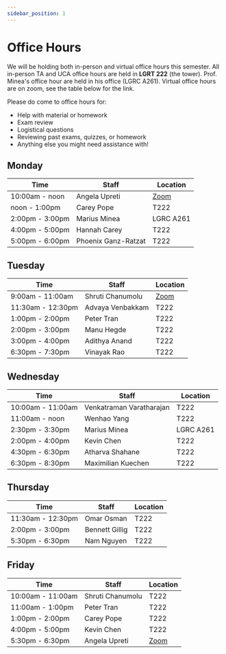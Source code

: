 ```yaml
---
sidebar_position: 1
---
```


# Office Hours

We will be holding both in-person and virtual office hours this semester. All in-person TA and UCA office hours are held in **LGRT 222** (the tower). Prof. Minea's office hour are held in his office (LGRC A261). Virtual office hours are on zoom, see the table below for the link.

Please do come to office hours for:

- Help with material or homework
- Exam review
- Logistical questions
- Reviewing past exams, quizzes, or homework
- Anything else you might need assistance with!

## Monday

| **Time**         | **Staff**           | **Location**                                        |
| ---------------- | ------------------- | --------------------------------------------------- |
| 10:00am - noon   | Angela Upreti       | [Zoom](https://umass-amherst.zoom.us/j/99190937285) |
| noon - 1:00pm    | Carey Pope          | T222                                                |
| 2:00pm - 3:00pm  | Marius Minea        | LGRC A261                                           |
| 4:00pm - 5:00pm  | Hannah Carey        | T222                                                |
| 5:00pm - 6:00pm  | Phoenix Ganz-Ratzat | T222                                                |

## Tuesday

| **Time**          | **Staff**        | **Location**                                                 |
| ----------------- | ---------------- | ------------------------------------------------------------ |
| 9:00am - 11:00am  | Shruti Chanumolu | [Zoom](https://umass-amherst.zoom.us/j/94437054745)          |
| 11:30am - 12:30pm | Advaya Venbakkam | T222                                                         |
| 1:00pm - 2:00pm   | Peter Tran       | T222                                                         |
| 2:00pm - 3:00pm   | Manu Hegde       | T222                                                         |
| 3:00pm - 4:00pm   | Adithya Anand    | T222                                                         |
| 6:30pm - 7:30pm   | Vinayak Rao      | T222                                                         |

## Wednesday

| **Time**           | **Staff**                       | **Location** |
| ------------------ | ------------------------------- | ------------ |
| 10:00am - 11:00am  | Venkatraman Varatharajan        | T222         |
| 11:00am - noon     | Wenhao Yang                     | T222         |
| 2:30pm - 3:30pm    | Marius Minea                    | LGRC A261    |
| 2:00pm - 4:00pm    | Kevin Chen                      | T222         |
| 4:30pm - 6:30pm    | Atharva Shahane                 | T222         |
| 6:30pm - 8:30pm    | Maximilian Kuechen              | T222         |

## Thursday

| **Time**          | **Staff**                | **Location** |
| ----------------- | ------------------------ | ------------ |
| 11:30am - 12:30pm | Omar Osman               | T222         |
| 2:00pm - 3:00pm   | Bennett Gillig           | T222         |
| 5:30pm - 6:30pm   | Nam Nguyen               | T222         |

## Friday

| **Time**          | **Staff**        | **Location**                                        |
| ----------------- | ---------------- | --------------------------------------------------- |
| 10:00am - 11:00am | Shruti Chanumolu | T222                                                |
| 11:00am - 1:00pm  | Peter Tran       | T222                                                |
| 1:00pm - 2:00pm   | Carey Pope       | T222                                                |
| 4:00pm - 5:00pm   | Kevin Chen       | T222                                                |
| 5:30pm - 6:30pm   | Angela Upreti    | [Zoom](https://umass-amherst.zoom.us/j/99190937285) |
